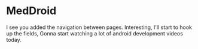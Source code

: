 # MedDroid
I see you added the navigation between pages. 
Interesting, I'll start to hook up the fields, 
Gonna start watching a lot of android development videos today.
